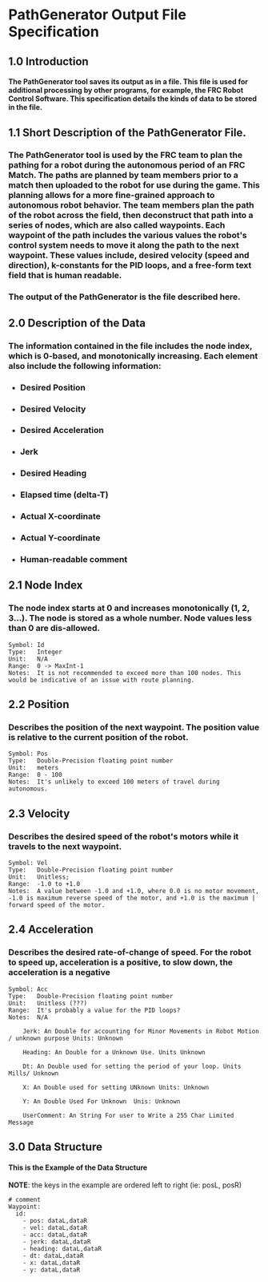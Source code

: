 # PathGenerator Output File Specification
## 1.0 Introduction 

#### The PathGenerator tool saves its output as in a file. This file is used for additional processing by other programs, for example, the FRC Robot Control Software. This specification details the kinds of data to be stored in the file. 

## 1.1 Short Description of the PathGenerator File.

### The PathGenerator tool is used by the FRC team to plan the pathing for a robot during the autonomous period of an FRC Match. The paths are planned by team members prior to a match then uploaded to the robot for use during the game. This planning allows for a more fine-grained approach to autonomous robot behavior. The team members plan the path of the robot across the field, then deconstruct that path into a series of nodes, which are also called waypoints. Each waypoint of the path includes the various values the robot's control system needs to move it along the path to the next waypoint. These values include, desired velocity (speed and direction), k-constants for the PID loops, and a free-form text field that is human readable. 

### The output of the PathGenerator is the file described here. 

## 2.0 Description of the Data 
### The information contained in the file includes the node index, which is 0-based, and monotonically increasing. Each element also include the following information: 
  - ### Desired Position 
  - ### Desired Velocity
  - ### Desired Acceleration
  - ### Jerk
  - ### Desired Heading
  - ### Elapsed time (delta-T)
  - ### Actual X-coordinate
  - ### Actual Y-coordinate
  - ### Human-readable comment


## 2.1 Node Index
### The node index starts at 0 and increases monotonically (1, 2, 3...). The node is stored as a whole number. Node values less than 0 are dis-allowed.
    Symbol: Id  
    Type:   Integer  
    Unit:   N/A  
    Range:  0 -> MaxInt-1  
    Notes:  It is not recommended to exceed more than 100 nodes. This would be indicative of an issue with route planning.  

## 2.2 Position
### Describes the position of the next waypoint. The position value is relative to the current position of the robot.
    Symbol: Pos  
    Type:   Double-Precision floating point number  
    Unit:   meters  
    Range:  0 - 100  
    Notes:  It's unlikely to exceed 100 meters of travel during autonomous.  


## 2.3 Velocity
### Describes the desired speed of the robot's motors while it travels to the next waypoint. 
    Symbol: Vel  
    Type:   Double-Precision floating point number  
    Unit:   Unitless;  
    Range:  -1.0 to +1.0  
    Notes:  A value between -1.0 and +1.0, where 0.0 is no motor movement, -1.0 is maximum reverse speed of the motor, and +1.0 is the maximum | forward speed of the motor.  



## 2.4 Acceleration
### Describes the desired rate-of-change of speed. For the robot to speed up, acceleration is a positive, to slow down, the acceleration is a negative
    Symbol: Acc
    Type:   Double-Precision floating point number
    Unit:   Unitless (???)
    Range:  It's probably a value for the PID loops?
    Notes:  N/A


``` 
    Jerk: An Double for accounting for Minor Movements in Robot Motion / unknown purpose Units: Unknown 

    Heading: An Double for a Unknown Use. Units Unknown
    
    Dt: An Double used for setting the period of your loop. Units Mills/ Unknown

    X: An Double used for setting UNknown Units: Unknown 

    Y: An Double Used For Unknown  Unis: Unknown

    UserComment: An String For user to Write a 255 Char Limited Message

```
## 3.0 Data Structure 

#### This is the Example of the Data Structure  
**NOTE**: the keys in the example are ordered left to right (ie: posL, posR)
``` 
# comment
Waypoint:
  id:
    - pos: dataL,dataR
    - vel: dataL,dataR
    - acc: dataL,dataR
    - jerk: dataL,dataR
    - heading: dataL,dataR
    - dt: dataL,dataR
    - x: dataL,dataR
    - y: dataL,dataR
```

